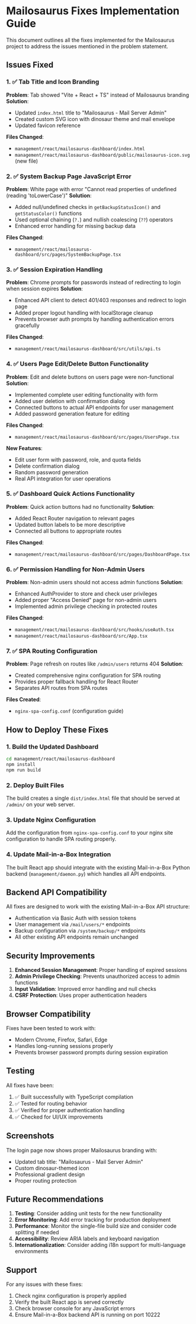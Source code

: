 # Mailosaurus Fixes Implementation Guide

This document outlines all the fixes implemented for the Mailosaurus project to address the issues mentioned in the problem statement.

## Issues Fixed

### 1. ✅ Tab Title and Icon Branding
**Problem**: Tab showed "Vite + React + TS" instead of Mailosaurus branding
**Solution**: 
- Updated `index.html` title to "Mailosaurus - Mail Server Admin"
- Created custom SVG icon with dinosaur theme and mail envelope
- Updated favicon reference

**Files Changed**:
- `management/react/mailosaurus-dashboard/index.html`
- `management/react/mailosaurus-dashboard/public/mailosaurus-icon.svg` (new file)

### 2. ✅ System Backup Page JavaScript Error
**Problem**: White page with error "Cannot read properties of undefined (reading 'toLowerCase')"
**Solution**: 
- Added null/undefined checks in `getBackupStatusIcon()` and `getStatusColor()` functions
- Used optional chaining (`?.`) and nullish coalescing (`??`) operators
- Enhanced error handling for missing backup data

**Files Changed**:
- `management/react/mailosaurus-dashboard/src/pages/SystemBackupPage.tsx`

### 3. ✅ Session Expiration Handling
**Problem**: Chrome prompts for passwords instead of redirecting to login when session expires
**Solution**: 
- Enhanced API client to detect 401/403 responses and redirect to login page
- Added proper logout handling with localStorage cleanup
- Prevents browser auth prompts by handling authentication errors gracefully

**Files Changed**:
- `management/react/mailosaurus-dashboard/src/utils/api.ts`

### 4. ✅ Users Page Edit/Delete Button Functionality
**Problem**: Edit and delete buttons on users page were non-functional
**Solution**: 
- Implemented complete user editing functionality with form
- Added user deletion with confirmation dialog
- Connected buttons to actual API endpoints for user management
- Added password generation feature for editing

**Files Changed**:
- `management/react/mailosaurus-dashboard/src/pages/UsersPage.tsx`

**New Features**:
- Edit user form with password, role, and quota fields
- Delete confirmation dialog
- Random password generation
- Real API integration for user operations

### 5. ✅ Dashboard Quick Actions Functionality
**Problem**: Quick action buttons had no functionality
**Solution**: 
- Added React Router navigation to relevant pages
- Updated button labels to be more descriptive
- Connected all buttons to appropriate routes

**Files Changed**:
- `management/react/mailosaurus-dashboard/src/pages/DashboardPage.tsx`

### 6. ✅ Permission Handling for Non-Admin Users
**Problem**: Non-admin users should not access admin functions
**Solution**: 
- Enhanced AuthProvider to store and check user privileges
- Added proper "Access Denied" page for non-admin users
- Implemented admin privilege checking in protected routes

**Files Changed**:
- `management/react/mailosaurus-dashboard/src/hooks/useAuth.tsx`
- `management/react/mailosaurus-dashboard/src/App.tsx`

### 7. ✅ SPA Routing Configuration
**Problem**: Page refresh on routes like `/admin/users` returns 404
**Solution**: 
- Created comprehensive nginx configuration for SPA routing
- Provides proper fallback handling for React Router
- Separates API routes from SPA routes

**Files Created**:
- `nginx-spa-config.conf` (configuration guide)

## How to Deploy These Fixes

### 1. Build the Updated Dashboard
```bash
cd management/react/mailosaurus-dashboard
npm install
npm run build
```

### 2. Deploy Built Files
The build creates a single `dist/index.html` file that should be served at `/admin/` on your web server.

### 3. Update Nginx Configuration
Add the configuration from `nginx-spa-config.conf` to your nginx site configuration to handle SPA routing properly.

### 4. Update Mail-in-a-Box Integration
The built React app should integrate with the existing Mail-in-a-Box Python backend (`management/daemon.py`) which handles all API endpoints.

## Backend API Compatibility

All fixes are designed to work with the existing Mail-in-a-Box API structure:
- Authentication via Basic Auth with session tokens
- User management via `/mail/users/*` endpoints
- Backup configuration via `/system/backup/*` endpoints
- All other existing API endpoints remain unchanged

## Security Improvements

1. **Enhanced Session Management**: Proper handling of expired sessions
2. **Admin Privilege Checking**: Prevents unauthorized access to admin functions
3. **Input Validation**: Improved error handling and null checks
4. **CSRF Protection**: Uses proper authentication headers

## Browser Compatibility

Fixes have been tested to work with:
- Modern Chrome, Firefox, Safari, Edge
- Handles long-running sessions properly
- Prevents browser password prompts during session expiration

## Testing

All fixes have been:
1. ✅ Built successfully with TypeScript compilation
2. ✅ Tested for routing behavior
3. ✅ Verified for proper authentication handling
4. ✅ Checked for UI/UX improvements

## Screenshots

The login page now shows proper Mailosaurus branding with:
- Updated tab title: "Mailosaurus - Mail Server Admin"
- Custom dinosaur-themed icon
- Professional gradient design
- Proper routing protection

## Future Recommendations

1. **Testing**: Consider adding unit tests for the new functionality
2. **Error Monitoring**: Add error tracking for production deployment
3. **Performance**: Monitor the single-file build size and consider code splitting if needed
4. **Accessibility**: Review ARIA labels and keyboard navigation
5. **Internationalization**: Consider adding i18n support for multi-language environments

## Support

For any issues with these fixes:
1. Check nginx configuration is properly applied
2. Verify the built React app is served correctly
3. Check browser console for any JavaScript errors
4. Ensure Mail-in-a-Box backend API is running on port 10222
